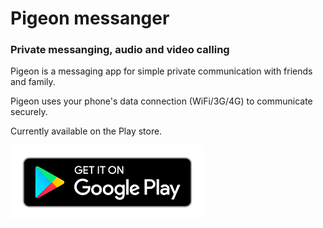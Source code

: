 <h1>Pigeon messanger </h1>
<h3>Private messanging, audio and video calling</h3>

Pigeon is a messaging app for simple private communication with friends and family.

Pigeon uses your phone's data connection (WiFi/3G/4G) to communicate securely.

Currently available on the Play store.

<a href="https://play.google.com/store/apps/details?id=com.pigeonmessenger"> <img src="https://github.com/codeboy34/Pigeon-Android/blob/master/download.png"/></a>

